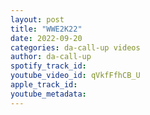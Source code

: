 ```yaml
---
layout: post
title: "WWE2K22"
date: 2022-09-20
categories: da-call-up videos
author: da-call-up
spotify_track_id: 
youtube_video_id: qVkfFfhCB_U
apple_track_id: 
youtube_metadata: 
---
```

